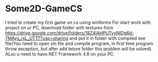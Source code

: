 # Some2D-GameCS
i tried to create my first game on cs using winforms
For start work with project on ur PC, download folder with textures from https://drive.google.com/drive/folders/18Z4IAHPUTvyNjDg6d-7MAyv_rsL_UTT7?usp=sharing and put it in folder with
compiled exe file(You need to open sln file and compile program, in first time program throw exception, but after add teture folder this problem will be solved). ALso u need to have.NET Framework 4.8
on your PC.
